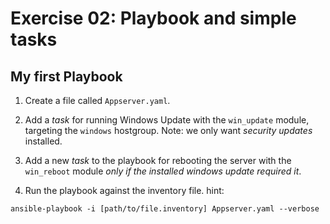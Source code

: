 # Exercise 02: Playbook and simple tasks

## My first Playbook

1) Create a file called `Appserver.yaml`.

2) Add a *task* for running Windows Update with the `win_update` module, targeting the `windows` hostgroup. Note: we only want _security updates_ installed.

3) Add a new *task* to the playbook for rebooting the server with the `win_reboot` module _only if the installed windows update required it_.

4) Run the playbook against the inventory file.
hint:

```shell
ansible-playbook -i [path/to/file.inventory] Appserver.yaml --verbose
```